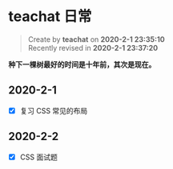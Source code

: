 # teachat 日常

> Create by **teachat** on **2020-2-1 23:35:10**  
> Recently revised in **2020-2-1 23:37:20**

**种下一棵树最好的时间是十年前，其次是现在。**

## 2020-2-1

- [x] 复习 CSS 常见的布局

## 2020-2-2

- [x] CSS 面试题
